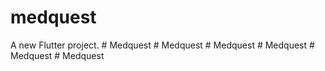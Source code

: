 # medquest

A new Flutter project.
#   M e d q u e s t  
 #   M e d q u e s t  
 #   M e d q u e s t  
 #   M e d q u e s t  
 #   M e d q u e s t  
 #   M e d q u e s t  
 